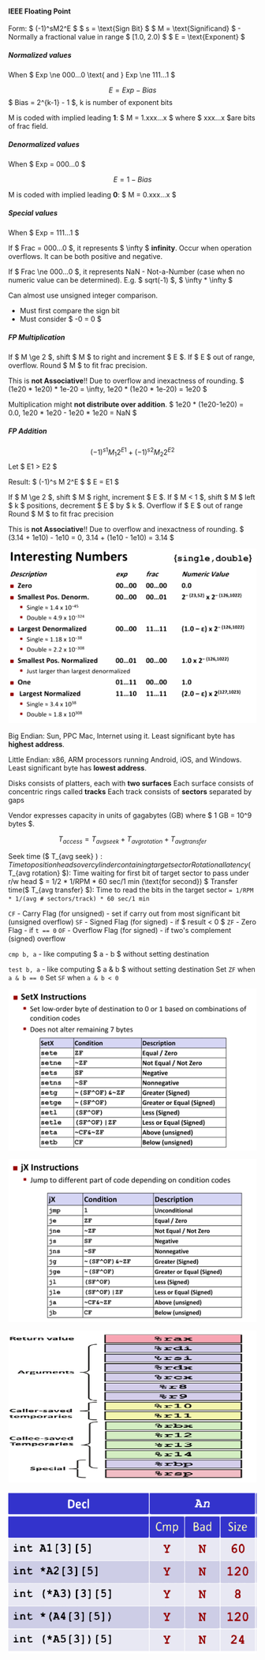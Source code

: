 #### IEEE Floating Point

Form: $ (-1)^sM2^E $
$ s = \text{Sign Bit} $
$ M = \text{Significand} $ - Normally a fractional value in range $ [1.0, 2.0) $
$ E = \text{Exponent} $

##### Normalized values

When $ Exp \ne 000...0 \text{ and } Exp \ne 111...1 $

$$ E = Exp - Bias $$
$ Bias = 2^{k-1} - 1 $, k is number of exponent bits

M is coded with implied leading **1**: $ M = 1.xxx...x $ where $ xxx...x $are bits of frac field.


##### Denormalized values

When $ Exp = 000...0 $

$$ E = 1 - Bias $$

M is coded with implied leading **0**: $ M = 0.xxx...x $

##### Special values

When $ Exp = 111...1 $

If $ Frac = 000...0 $, it represents $ \infty $ **infinity**.
Occur when operation overflows.
It can be both positive and negative.

If $ Frac \ne 000...0 $, it represents NaN - Not-a-Number (case when no numeric value can be determined).
E.g. $ sqrt(-1) $, $ \infty * \infty $

Can almost use unsigned integer comparison.

- Must first compare the sign bit
- Must consider $ -0 = 0 $

##### FP Multiplication

If $ M \ge 2 $, shift $ M $ to right and increment $ E $.
If $ E $ out of range, overflow.
Round $ M $ to fit frac precision.

This is **not Associative**!! Due to overflow and inexactness of rounding.
$ (1e20 * 1e20) * 1e-20 = \infty, 1e20 * (1e20 * 1e-20) = 1e20 $

Multiplication might **not distribute over addition**.
$ 1e20 * (1e20-1e20) = 0.0, 1e20 * 1e20 - 1e20 * 1e20 = NaN $

##### FP Addition

$$ (-1)^{s1} M_1 2^{E1} + (-1)^{s2} M_2 2^{E2} $$
Let $ E1 > E2 $

Result: $ (-1)^s M 2^E $
$ E = E1 $

If $ M \ge 2 $, shift $ M $ right, increment $ E $.
If $ M < 1 $, shift $ M $ left $ k $ positions, decrement $ E $ by $ k $.
Overflow if $ E $ out of range
Round $ M $ to fit frac precision

This is **not Associative**!! Due to overflow and inexactness of rounding.
$ (3.14 + 1e10) - 1e10 = 0, 3.14 + (1e10 - 1e10) = 3.14 $

![FP-Interesting-Numbers](Images/FP-Interesting-Numbers.png)

Big Endian: Sun, PPC Mac, Internet using it. Least significant byte has **highest address**.

Little Endian: x86, ARM processors running Android, iOS, and Windows. Least significant byte has **lowest address**.

Disks consists of platters, each with **two surfaces**
Each surface consists of concentric rings called **tracks**
Each track consists of **sectors** separated by gaps

Vendor expresses capacity in units of gagabytes (GB) where $ 1 GB = 10^9 bytes $.

$$ T_{access} = T_{avg seek} + T_{avg rotation} + T_{avg transfer} $$

Seek time ($ T_{avg seek} $): Time to position heads over cylinder containing target sector
Rotational latency ($ T_{avg rotation} $): Time waiting for first bit of target sector to pass under r/w head $ = 1/2 * 1/RPM * 60 sec/1 min (\text{for second}) $
Transfer time($ T_{avg transfer} $): Time to read the bits in the target sector `= 1/RPM * 1/(avg # sectors/track) * 60 sec/1 min`

`CF` - Carry Flag (for unsigned) - set if carry out from most significant bit (unsigned overflow)
`SF` - Signed Flag (for signed) - if $ result < 0 $
`ZF` - Zero Flag - if `t == 0`
`OF` - Overflow Flag (for signed) - if two's complement (signed) overflow

`cmp b, a` - like computing $ a - b $ without setting destination

`test b, a` - like computing $ a \& b $ without setting destination
Set `ZF` when `a & b == 0`
Set `SF` when `a & b < 0`

![Set-Instructions](Images/Set-Instructions.png)

![Jumping](Images/Jumping.png)

![Register-Functions-In-Procedures](Images/Register-Functions-In-Procedures-diminished.png)

![Point-Array-Example](Images/Point-Array-Example-Diminished.png)